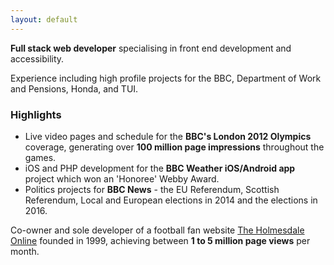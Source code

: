 ```yaml
---
layout: default
---
```


**Full stack web developer** specialising in front end development and accessibility.

Experience including high profile projects for the BBC, Department of Work and Pensions, Honda, and TUI.

### Highlights

- Live video pages and schedule for the **BBC's London 2012 Olympics** coverage, generating over **100 million page impressions** throughout the games.
- iOS and PHP development for the **BBC Weather iOS/Android app** project which won an 'Honoree' Webby Award.
- Politics projects for **BBC News** - the EU Referendum, Scottish Referendum, Local and European elections in 2014 and the elections in 2016.

Co-owner and sole developer of a football fan website [The Holmesdale Online](http://www.holmesdale.net) founded in 1999, achieving between **1 to 5 million page views** per month.
